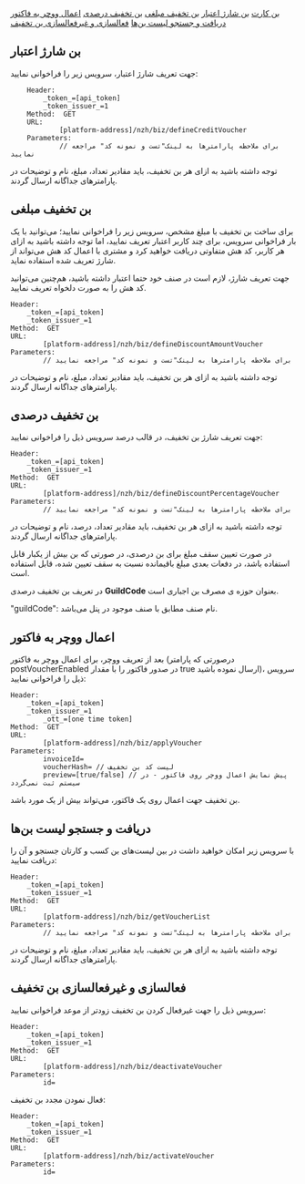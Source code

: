 [بن کارت](#%D8%A8%D9%86-%DA%A9%D8%A7%D8%B1%D8%AA)
[بن شارژ اعتبار](#%D8%A8%D9%86-%D8%B4%D8%A7%D8%B1%DA%98-%D8%A7%D8%B9%D8%AA%D8%A8%D8%A7%D8%B1)
[بن تخفیف مبلغی](#%D8%A8%D9%86-%D8%AA%D8%AE%D9%81%DB%8C%D9%81-%D9%85%D8%A8%D9%84%D8%BA%DB%8C)
[بن تخفیف درصدی](#%D8%A8%D9%86-%D8%AA%D8%AE%D9%81%DB%8C%D9%81-%D8%AF%D8%B1%D8%B5%D8%AF%DB%8C)
[اعمال ووچر به فاکتور](#%D8%A7%D8%B9%D9%85%D8%A7%D9%84-%D9%88%D9%88%DA%86%D8%B1-%D8%A8%D9%87-%D9%81%D8%A7%DA%A9%D8%AA%D9%88%D8%B1)
[دریافت و جستجو لیست بن‌ها](#%D8%AF%D8%B1%DB%8C%D8%A7%D9%81%D8%AA-%D9%88-%D8%AC%D8%B3%D8%AA%D8%AC%D9%88-%D9%84%DB%8C%D8%B3%D8%AA-%D8%A8%D9%86%E2%80%8C%D9%87%D8%A7)
[فعالسازی و غیرفعالسازی بن تخفیف](#%D9%81%D8%B9%D8%A7%D9%84%D8%B3%D8%A7%D8%B2%DB%8C-%D9%88-%D8%BA%DB%8C%D8%B1%D9%81%D8%B9%D8%A7%D9%84%D8%B3%D8%A7%D8%B2%DB%8C-%D8%A8%D9%86-%D8%AA%D8%AE%D9%81%DB%8C%D9%81)

## بن شارژ اعتبار

جهت تعریف شارژ اعتبار، سرویس زیر را فراخوانی نمایید:

```curl
    Header:
        _token_=[api_token]
        _token_issuer_=1
    Method:  GET 
    URL:
            [platform-address]/nzh/biz/defineCreditVoucher
    Parameters:
            // برای ملاحظه پارامترها به لینک"تست و نمونه کد" مراجعه نمایید
```


توجه داشته باشید به ازای هر بن تخفیف، باید مقادیر تعداد، مبلغ، نام و توضیحات در پارامترهای جداگانه ارسال گردند.

<div class="box-end">
</div>

## بن تخفیف مبلغی

برای ساخت بن تخفیف با مبلغ مشخص، سرویس زیر را فراخوانی نمایید؛ می‌توانید با یک بار فراخوانی سرویس، برای چند کاربر اعتبار تعریف نمایید، اما توجه داشته باشید به ازای هر کاربر، کد هش متفاوتی دریافت خواهید کرد و مشتری با اعمال کد هش می‌تواند از شارژ تعریف شده استفاده نماید.

جهت تعریف شارژ، لازم است در صنف خود حتما اعتبار داشته باشید، هم‌چنین می‌توانید کد هش را به صورت دلخواه تعریف نمایید.

    Header:
        _token_=[api_token]
        _token_issuer_=1
    Method:  GET 
    URL:
            [platform-address]/nzh/biz/defineDiscountAmountVoucher
    Parameters:
            // برای ملاحظه پارامترها به لینک"تست و نمونه کد" مراجعه نمایید

توجه داشته باشید به ازای هر بن تخفیف، باید مقادیر تعداد، مبلغ، نام و توضیحات در پارامترهای جداگانه ارسال گردند.

<div class="box-end">
</div>

## بن تخفیف درصدی

جهت تعریف شارژ بن تخفیف، در قالب درصد سرویس ذیل را فراخوانی نمایید:

    Header:
        _token_=[api_token]
        _token_issuer_=1
    Method:  GET 
    URL:
            [platform-address]/nzh/biz/defineDiscountPercentageVoucher
    Parameters:
            // برای ملاحظه پارامترها به لینک"تست و نمونه کد" مراجعه نمایید

توجه داشته باشید به ازای هر بن تخفیف، باید مقادیر تعداد، درصد، نام و توضیحات در پارامترهای جداگانه ارسال گردند.

در صورت تعیین سقف مبلغ برای بن درصدی، در صورتی که بن بیش از یکبار قابل استفاده باشد، در دفعات بعدی مبلغ باقیمانده نسبت به سقف تعیین شده، قابل استفاده است.

در تعریف بن تخفیف درصدی **GuildCode** بعنوان حوزه ی مصرف بن اجباری است.

"guildCode":  نام صنف مطابق با صنف موجود در پنل می‌باشد.

<div class="box-end">
</div>

## اعمال ووچر به فاکتور

بعد از تعریف ووچر، برای اعمال ووچر به فاکتور (درصورتی که پارامتر postVoucherEnabled در صدور فاکتور را با مقدار true ارسال نموده باشید)، سرویس ذیل را فراخوانی نمایید:

    Header:
        _token_=[api_token]
        _token_issuer_=1
            _ott_=[one time token]
    Method:  GET 
    URL:
            [platform-address]/nzh/biz/applyVoucher
    Parameters:
            invoiceId= 
            voucherHash= // لیست کد بن تخفیف
            preview=[true/false] // پیش نمایش اعمال ووچر روی فاکتور - در سیستم ثبت نمی‌گردد

بن تخفیف جهت اعمال روی یک فاکتور، می‌تواند بیش از یک مورد باشد.

<div class="box-end">
</div>

## دریافت و جستجو لیست بن‌ها

با سرویس زیر امکان خواهید داشت در بین لیست‌های بن کسب و کارتان جستجو و آن را دریافت نمایید:

    Header:
        _token_=[api_token]
        _token_issuer_=1
    Method:  GET 
    URL:
            [platform-address]/nzh/biz/getVoucherList
    Parameters:
            // برای ملاحظه پارامترها به لینک"تست و نمونه کد" مراجعه نمایید

توجه داشته باشید به ازای هر بن تخفیف، باید مقادیر تعداد، مبلغ، نام و توضیحات در پارامترهای جداگانه ارسال گردند.

<div class="box-end">
</div>

## فعالسازی و غیرفعالسازی بن تخفیف

سرویس ذیل را جهت غیرفعال کردن بن تخفیف زودتر از موعد فراخوانی نمایید:

    Header:
        _token_=[api_token]
        _token_issuer_=1
    Method:  GET 
    URL:
            [platform-address]/nzh/biz/deactivateVoucher
    Parameters:
            id=

فعال نمودن مجدد بن تخفیف:

    Header:
        _token_=[api_token]
        _token_issuer_=1
    Method:  GET 
    URL:
            [platform-address]/nzh/biz/activateVoucher
    Parameters:
            id=

<div class="box-end">
</div>
